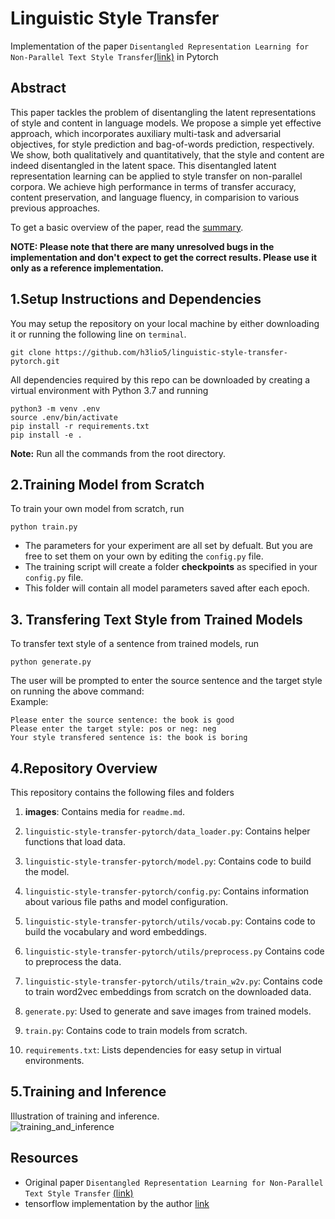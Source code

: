 # Linguistic Style Transfer 
Implementation of the paper `Disentangled Representation Learning for Non-Parallel Text Style Transfer`[(link)](https://www.aclweb.org/anthology/P19-1041.pdf) in Pytorch

## Abstract
  This paper tackles the problem of disentangling the latent representations of style and content in language models.
  We propose a simple yet effective approach, which incorporates auxiliary multi-task and adversarial objectives, for 
  style prediction and bag-of-words prediction, respectively. We show, both qualitatively and quantitatively, that the 
  style and content are indeed disentangled in the latent space. This disentangled latent representation learning can be                  applied to style transfer on non-parallel corpora. We achieve high performance in terms of transfer accuracy, content     preservation, and language fluency, in comparision to various previous approaches.

To get a basic overview of the paper, read the [summary](summary.md).

**NOTE: Please note that there are many unresolved bugs in the implementation and don't expect to get the correct results. Please use it only as a reference implementation.**

## 1.Setup Instructions and Dependencies
You may setup the repository on your local machine by either downloading it or running the following line on `terminal`.

``` Batchfile
git clone https://github.com/h3lio5/linguistic-style-transfer-pytorch.git
```
All dependencies required by this repo can be downloaded by creating a virtual environment with Python 3.7 and running

``` Batchfile
python3 -m venv .env
source .env/bin/activate
pip install -r requirements.txt
pip install -e .
```
<strong> Note:</strong> Run all the commands from the root directory.      
## 2.Training Model from Scratch
To train your own model from scratch, run
```Batchfile
python train.py 
```     
+ The parameters for your experiment are all set by defualt. But you are free to set them on your own by editing the `config.py` file.
+ The training script will create a folder **checkpoints** as specified in your `config.py` file.
+ This folder will contain all model parameters saved after each epoch.

## 3. Transfering Text Style from Trained Models
To transfer text style of a sentence from trained models, run

```Batchfile
python generate.py 
```
The user will be prompted to enter the source sentence and the target style on running the above command:       
Example:           
``` Batchfile
Please enter the source sentence: the book is good
Please enter the target style: pos or neg: neg
Your style transfered sentence is: the book is boring
```
## 4.Repository Overview
This repository contains the following files and folders

1. **images**: Contains media for `readme.md`.

2. `linguistic-style-transfer-pytorch/data_loader.py`: Contains helper functions that load data.

3. `linguistic-style-transfer-pytorch/model.py`: Contains code to build the model.

4. `linguistic-style-transfer-pytorch/config.py`: Contains information about various file paths and model configuration.

5. `linguistic-style-transfer-pytorch/utils/vocab.py`: Contains code to build the vocabulary and word embeddings.

6. `linguistic-style-transfer-pytorch/utils/preprocess.py` Contains code to preprocess the data.

7. `linguistic-style-transfer-pytorch/utils/train_w2v.py`: Contains code to train word2vec embeddings from scratch on the downloaded data. 

8. `generate.py`: Used to generate and save images from trained models.

9. `train.py`: Contains code to train models from scratch.

10. `requirements.txt`: Lists dependencies for easy setup in virtual environments.


## 5.Training and Inference
Illustration of training and inference.    
![training_and_inference](images/resized_training_inference.png)
## Resources
* Original paper `Disentangled Representation Learning for Non-Parallel Text Style Transfer` [(link)](https://www.aclweb.org/anthology/P19-1041.pdf)
* tensorflow implementation by the author [link](https://github.com/vineetjohn/linguistic-style-transfer)
